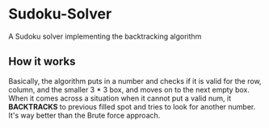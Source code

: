 # Sudoku-Solver
 A Sudoku solver implementing the backtracking algorithm
 
 ## How it works
Basically, the algorithm puts in a number and checks if it is valid for the row, column, and the smaller 3 * 3 box, and moves on to the next empty box. When it comes across a situation when it cannot put a valid num, it **BACKTRACKS** to previous filled spot and tries to look for another number. It's way better than the Brute force approach.
